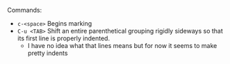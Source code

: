Commands:
 - `c-<space>` Begins marking
 - `C-u <TAB>` Shift an entire parenthetical grouping rigidly sideways so that its first line is properly indented. 
     - I have no idea what that lines means but for now it seems to make pretty indents
